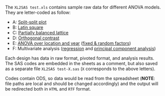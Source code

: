 The ```XL2SAS test.xls``` contains sample raw data for different ANOVA models. They are letter-coded as follow:

* A: [Split-split plot](https://www.google.com/search?q=split-split+plot+design)
* B: [Latin square](https://www.google.com/search?q=latin-square)
* C: [Partially balanced lattice](https://www.google.com/search?q=partially+balanced+lattice)
* D: [Orthogonal contrast](https://www.google.com/search?q=orthogonal+contrast+anova)
* E: [ANOVA over location and year](https://www.google.com/search?q=ANOVA+over+location+and+years) ([fixed & random factors](https://www.google.com/search?q=fixed+and+random+factors)) 
* F: Multivariate analysis ([regression](https://www.google.com/search?q=multiple+regression) and [principal component analysis](https://www.google.com/search?q=principal+component+analysis))

Each design has data in raw format, pivoted format, and analysis results. The SAS codes are embedded in the sheets as a comment, but also saved as a separate file ```XL2SAS test-X.sas``` (```X``` corresponds to the above letters).

Codes contain ODS, so data would be read from the spreadsheet (**NOTE**: file paths are local and should be changed accordingly) and the output will be redirected both in ```HTML``` and ```RTF``` format.
